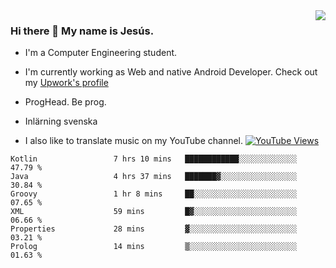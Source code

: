 <img align='right' src="https://github-readme-stats.vercel.app/api/top-langs/?username=JesusJimenezG&layout=compact&theme=dracula">

### Hi there 👋 My name is Jesús.
- I'm a Computer Engineering student.
- I'm currently working as Web and native Android Developer. Check out my [Upwork's profile](https://www.upwork.com/freelancers/~0136891f6e1d316648)

- ProgHead. Be prog.
- Inlärning svenska
- I also like to translate music on my YouTube channel. [![YouTube Views](https://img.shields.io/youtube/channel/views/UCWnlcC4_sV9Imcy9ysQpxHA?style=social)](https://www.youtube.com/channel/UCWnlcC4_sV9Imcy9ysQpxHA)

<!--START_SECTION:waka-->

```text
Kotlin                 7 hrs 10 mins   ████████████░░░░░░░░░░░░░   47.79 %
Java                   4 hrs 37 mins   ███████▓░░░░░░░░░░░░░░░░░   30.84 %
Groovy                 1 hr 8 mins     ██░░░░░░░░░░░░░░░░░░░░░░░   07.65 %
XML                    59 mins         █▓░░░░░░░░░░░░░░░░░░░░░░░   06.66 %
Properties             28 mins         ▓░░░░░░░░░░░░░░░░░░░░░░░░   03.21 %
Prolog                 14 mins         ▒░░░░░░░░░░░░░░░░░░░░░░░░   01.63 %
```

<!--END_SECTION:waka-->

<!--
**JesusJimenezG/JesusJimenezG** is a ✨ _special_ ✨ repository because its `README.md` (this file) appears on your GitHub profile.

Here are some ideas to get you started:

- 🔭 I’m currently working on ...
- 🌱 I’m currently learning ...
- 👯 I’m looking to collaborate on ...
- 🤔 I’m looking for help with ...
- 💬 Ask me about ...
- 📫 How to reach me: ...
- 😄 Pronouns: ...
- ⚡ Fun fact: ...
-->
